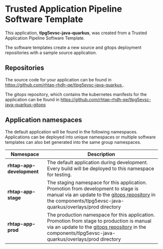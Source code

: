 # Trusted Application Pipeline Software Template

This application, **tlpg5evsc-java-quarkus**, was created from a Trusted Application Pipeline Software Template.

The software templates create a new source and gitops deployment repositories with a sample source application. 

## Repositories

The source code for your application can be found in [https://github.com/rhtap-rhdh-qe/tlpg5evsc-java-quarkus ](https://github.com/rhtap-rhdh-qe/tlpg5evsc-java-quarkus ).
 
The gitops repository, which contains the kubernetes manifests for the application can be found in 
[https://github.com/rhtap-rhdh-qe/tlpg5evsc-java-quarkus-gitops ](https://github.com/rhtap-rhdh-qe/tlpg5evsc-java-quarkus-gitops ) 

## Application namespaces 

The default application will be found in the following namespaces. Applications can be deployed into unique namespaces or multiple software templates can also bet generated into the same group namespaces.  

|  Namespace   |  Description   |  
| -------- | -------- |   
| **rhtap-app-development** | The default application during development. Every build will be deployed to this namespace for testing. | 
| **rhtap-app-stage** | The staging namespace for this application. Promotion from development to stage is manual via an update to the [gitops repository](https://github.com/rhtap-rhdh-qe/tlpg5evsc-java-quarkus-gitops ) in the components/tlpg5evsc-java-quarkus/overlays/prod directory |  
| **rhtap-app-prod** | The production namespace for this application. Promotion from stage to production is manual via an update to the [gitops repository](https://github.com/rhtap-rhdh-qe/tlpg5evsc-java-quarkus-gitops ) in the components/tlpg5evsc-java-quarkus/overlays/prod directory | 